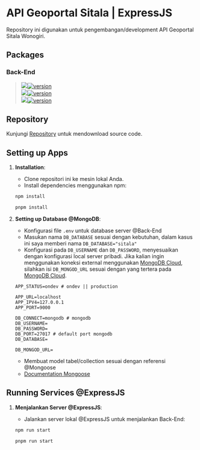 # API Geoportal Sitala | ExpressJS

Repository ini digunakan untuk pengembangan/development API Geoportal Sitala Wonogiri.

## Packages

### Back-End
> [<img src="https://img.shields.io/badge/Node%20js-339933?style=for-the-badge&logo=nodedotjs&logoColor=white" />![version](https://img.shields.io/badge/version-21.7.1-blue)](https://nodejs.org/en/download) </br> 
> [<img src="https://img.shields.io/badge/Express%20js-000000?style=for-the-badge&logo=express&logoColor=white" />![version](https://img.shields.io/badge/version-4.19.2-blue)](https://expressjs.com/en/starter/installing.html) </br>
> [<img src="https://img.shields.io/badge/MongoDB-4EA94B?style=for-the-badge&logo=mongodb&logoColor=white" />![version](https://img.shields.io/badge/version-4.4.24-blue)](https://www.mongodb.com/try/download/community) </br>

## Repository

Kunjungi [Repository](https://github.com/skuadolan/sitala-express) untuk mendownload source code.

## Setting up Apps

1. **Installation**:

   - Clone repositori ini ke mesin lokal Anda.
   - Install dependencies menggunakan npm:

   ```cmd
   npm install
   ```
   ```cmd
   pnpm install
   ```

2. **Setting up Database @MongoDB**:

   - Konfigurasi file `.env` untuk database server @Back-End
   - Masukan nama `DB_DATABASE` sesuai dengan kebutuhan, dalam kasus ini saya memberi nama `DB_DATABASE="sitala"`
   - Konfigurasi pada `DB_USERNAME` dan `DB_PASSWORD`, menyesuaikan dengan konfigurasi local server pribadi. Jika kalian ingin menggunakan koneksi external menggunakan [MongoDB Cloud](https://www.mongodb.com/), silahkan isi `DB_MONGOD_URL` sesuai dengan yang tertera pada [MongoDB Cloud](https://www.mongodb.com/).

   ```env
   APP_STATUS=ondev # ondev || production

   APP_URL=localhost
   APP_IPV4=127.0.0.1
   APP_PORT=9000

   DB_CONNECT=mongodb # mongodb
   DB_USERNAME=
   DB_PASSWORD=
   DB_PORT=27017 # default port mongodb
   DB_DATABASE=

   DB_MONGOD_URL=
   ```

   - Membuat model tabel/collection sesuai dengan referensi @Mongoose
   - [Documentation Mongoose](https://mongoosejs.com/docs/5.x/docs/guide.html)

## Running Services @ExpressJS

1. **Menjalankan Server @ExpressJS**:

   - Jalankan server lokal @ExpressJS untuk menjalankan Back-End:

   ```cmd
   npm run start
   ```
   ```cmd
   pnpm run start
   ```
